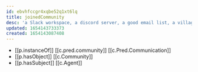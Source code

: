 ```yaml
---
id: ebvhfccgr4xqbe52q1xt6lq
title: joinedCommunity
desc: 'a Slack workspace, a discord server, a good email list, a village of Mongols'
updated: 1654143733373
created: 1654143087408
---
```



- [[p.instanceOf]] [[c.pred.community]] [[c.Pred.Communication]]
- [[p.hasObject]] [[c.Community]]
- [[p.hasSubject]] [[c.Agent]]

